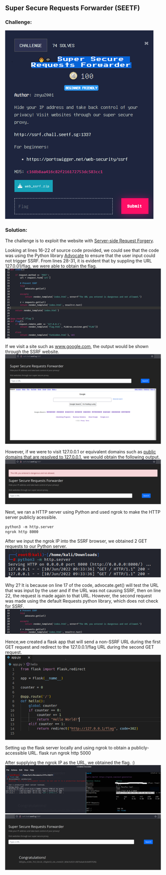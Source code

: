 ## Super Secure Requests Forwarder (SEETF)

### Challenge: 

![challenge description](img/challenge%20desc.png)

### Solution:

The challenge is to exploit the website with [Server-side Request Forgery](https://portswigger.net/web-security/ssrf).

Looking at lines 16-22 of source code provided, we could see that the code was using the Python library [Advocate](https://github.com/JordanMilne/Advocate) to ensure that the user input could not trigger SSRF. From lines 28-31, it is evident that by suppling the URL 127.0.01/flag, we were able to obtain the flag. ![source code](img/code%20provided.png)

If we visit a site such as www.google.com, the output would be shown through the SSRF website. ![google](img/google.png)

However, if we were to visit 127.0.0.1 or equivalent domains such as [public domains that are resolved to 127.0.0.1](https://gist.github.com/tinogomes/c425aa2a56d289f16a1f4fcb8a65ea65), we would obtain the following output. ![not allowed](img/not%20allowed.png)

Next, we ran a HTTP server using Python and used ngrok to make the HTTP server publicly acessible. 

    python3 -m http.server
    ngrok http 8000

After we input the ngrok IP into the SSRF browser, we obtained 2 GET requests to our Python server.![2 Get Requests](img/python%20server.png)

Why 2? It is because on line 17 of the code, advocate.get() will test the URL that was input by the user and if the URL was not causing SSRF, then on line 22, the request is made again to that URL. However, the second request was made using the default Requests python library, which does not check for SSRF. ![code provided 2](img/code%20provided%202.png)

Hence,we created a flask app that will send a non-SSRF URL during the first GET request and redirect to the 127.0.0.1/flag URL during the second GET request. ![flask poc](img/flask%20poc.png)

Setting up the flask server locally and using ngrok to obtain a publicly-accessible URL.
    flask run
    ngrok http 5000

After supplying the ngrok IP as the URL, we obtained the flag. :)
![flask and ngrok](img/flask%20and%20ngrok%20poc.png)
![flag](img/flag!.png)